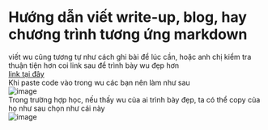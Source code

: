 # Hướng dẫn viết write-up, blog, hay chương trình tương ứng markdown

viết wu cũng tương tự như cách ghi bài để lúc cần, hoặc anh chị kiểm tra thuận tiện hơn coi link sau để trình bày wu đẹp hơn  
[link tại đây](https://github.com/phamtruong91/HuongdanMarkdown)  
Khi paste code vào trong wu các bạn nên làm như sau  
![image](https://user-images.githubusercontent.com/111769169/220056844-2b768ab3-676f-4201-891e-0046abf61e30.png)  
Trong trường hợp học, nếu thấy wu của ai trình bày đẹp, ta có thể copy của họ như sau chọn như cái này  
![image](https://user-images.githubusercontent.com/111769169/220061621-f7f8b399-64b7-4c79-8757-fb9f001550c8.png)  
